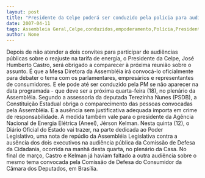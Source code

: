 ```yaml
---
layout: post
title: "Presidente da Celpe poderá ser conduzido pela polícia para audiência na Assembléia"
date: 2007-04-11
tags: Assembleia Geral,Celpe,conduzidos,empoderamento,Polícia,Presidente
author: None
---
```

Depois de não atender a dois convites para participar de audiências públicas sobre o reajuste na tarifa de energia, o Presidente da Celpe, José Humberto Castro, será obrigado a comparecer à próxima reunião sobre o assunto.
É que a Mesa Diretora da Assembléia irá convocá-lo oficialmente para debater o tema com os parlamentares, empresários e representantes de consumidores. 
E ele pode até ser conduzido pela PM se não aparecer na data programada - que deve ser a próxima quarta-feira (18), no plenário da Assembléia.
Segundo a assessoria da deputada Terezinha Nunes (PSDB),&nbsp;a Constituição Estadual&nbsp;obriga o comparecimento das pessoas convocadas pela Assembléia.&nbsp;E a ausência&nbsp;sem justificativa adequada importa em crime de responsabilidade.
A medida também vale para o presidente da Agência Nacional de Energia Elétrica (Aneel), Jérson Kelman.
Nesta quinta (12), o Diário Oficial do Estado vai trazer, na parte dedicada ao Poder Legislativo,&nbsp;uma nota de repúdio da Assembléia Legislativa contra a ausência dos dois executivos na audiência pública da Comissão de Defesa da Cidadania, ocorrida na manhã desta quarta, no plenário da Casa.
No final de março, Castro e Kelman já haviam faltado a outra audiência sobre o mesmo tema convocada pela Comissão de Defesa do Consumidor da Câmara dos Deputados, em Brasília. 